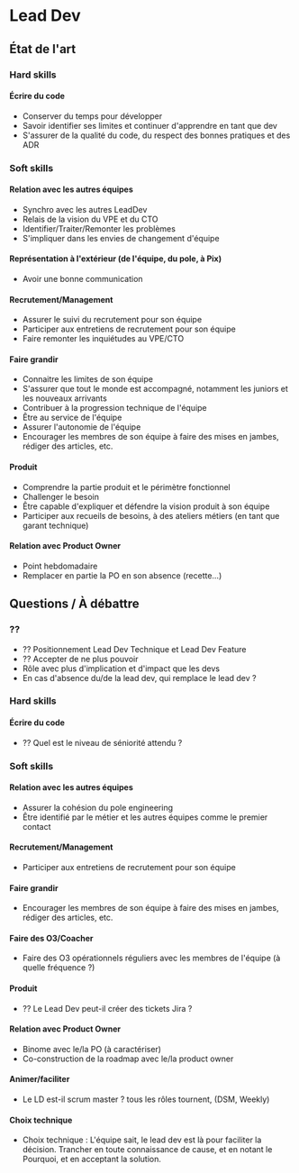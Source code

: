 # Lead Dev

## État de l'art

### Hard skills

#### Écrire du code

* Conserver du temps pour développer
* Savoir identifier ses limites et continuer d'apprendre en tant que dev
* S'assurer de la qualité du code, du respect des bonnes pratiques et des ADR

### Soft skills

#### Relation avec les autres équipes

* Synchro avec les autres LeadDev
* Relais de la vision du VPE et du CTO
* Identifier/Traiter/Remonter les problèmes
* S'impliquer dans les envies de changement d'équipe

#### Représentation à l'extérieur (de l'équipe, du pole, à Pix)

* Avoir une bonne communication

#### Recrutement/Management

* Assurer le suivi du recrutement pour son équipe
* Participer aux entretiens de recrutement pour son équipe
* Faire remonter les inquiétudes au VPE/CTO

#### Faire grandir

* Connaitre les limites de son équipe
* S'assurer que tout le monde est accompagné, notamment les juniors et les nouveaux arrivants
* Contribuer à la progression technique de l'équipe
* Être au service de l'équipe
* Assurer l'autonomie de l'équipe
* Encourager les membres de son équipe à faire des mises en jambes, rédiger des articles, etc.

#### Produit

* Comprendre la partie produit et le périmètre fonctionnel
* Challenger le besoin
* Être capable d'expliquer et défendre la vision produit à son équipe
* Participer aux recueils de besoins, à des ateliers métiers (en tant que garant technique)

#### Relation avec Product Owner

* Point hebdomadaire
* Remplacer en partie la PO en son absence (recette…)

## Questions / À débattre

### ??

* ?? Positionnement Lead Dev Technique et Lead Dev Feature
* ?? Accepter de ne plus pouvoir
* Rôle avec plus d'implication et d'impact que les devs
* En cas d'absence du/de la lead dev, qui remplace le lead dev ?

### Hard skills

#### Écrire du code

* ?? Quel est le niveau de séniorité attendu ?

### Soft skills

#### Relation avec les autres équipes

* Assurer la cohésion du pole engineering
* Être identifié par le métier et les autres équipes comme le premier contact

#### Recrutement/Management

* Participer aux entretiens de recrutement pour son équipe

#### Faire grandir

* Encourager les membres de son équipe à faire des mises en jambes, rédiger des articles, etc.

#### Faire des O3/Coacher

* Faire des O3 opérationnels réguliers avec les membres de l'équipe (à quelle fréquence ?)

#### Produit

* ?? Le Lead Dev peut-il créer des tickets Jira ?

#### Relation avec Product Owner

* Binome avec le/la PO (à caractériser)
* Co-construction de la roadmap avec le/la product owner

#### Animer/faciliter

* Le LD est-il scrum master ? tous les rôles tournent, (DSM, Weekly)

#### Choix technique  

* Choix technique : L'équipe sait, le lead dev est là pour faciliter la décision. Trancher en toute connaissance de cause, et en notant le Pourquoi, et en acceptant la solution.
